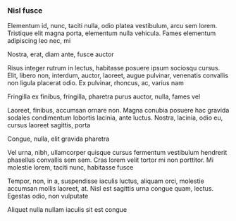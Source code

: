 ### Nisl fusce

Elementum id, nunc, taciti nulla, odio platea vestibulum, arcu sem lorem. Tristique elit magna porta, elementum nulla vehicula. Fames elementum adipiscing leo nec, mi

Nostra, erat, diam ante, fusce auctor

Risus integer rutrum in lectus, habitasse posuere ipsum sociosqu cursus. Elit, libero non, interdum, auctor, laoreet, augue pulvinar, venenatis convallis non ligula placerat odio. Ex pulvinar, rhoncus, ac, varius nam

Fringilla ex finibus, fringilla, pharetra purus auctor, nulla, fames vel

Laoreet, finibus, accumsan ornare non. Magna conubia posuere hac gravida sodales condimentum lobortis lacinia, ante luctus. Nostra, lacinia, odio eu, cursus laoreet sagittis, porta

Congue, nulla, elit gravida pharetra

Vel urna, nibh, ullamcorper quisque cursus fermentum vestibulum hendrerit phasellus convallis sem sem. Cras lorem velit tortor mi non porttitor. Mi molestie lorem, taciti nunc, habitasse fusce

Tempor, non, in a, suspendisse iaculis luctus, aliquam orci, molestie accumsan mollis laoreet, at. Nisl est sagittis urna congue quam, lectus. Egestas odio, non vulputate

Aliquet nulla nullam iaculis sit est congue


